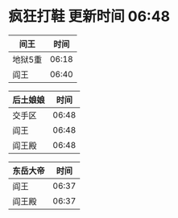 # 疯狂打鞋 更新时间 06:48

| 间王   | 时间    |
|--------|-------|
| 地狱5重 | 06:18 |
| 阎王 | 06:40 |

| 后土娘娘   | 时间    |
|--------|-------|
| 交手区 | 06:48 |
| 阎王 | 06:48 |
| 阎王殿 | 06:48 |

| 东岳大帝   | 时间    |
|--------|-------|
| 阎王 | 06:37 |
| 阎王殿 | 06:37 |